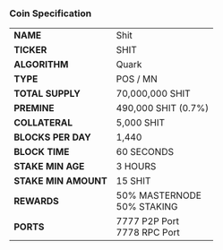 <h3>Coin Specification</h3>
<table>
<tbody>
<tr><td><strong>NAME</strong></td><td>Shit</td></tr>
<tr><td><strong>TICKER</strong></td><td>SHIT</td></tr>
<tr><td><strong>ALGORITHM</strong></td><td>Quark</td></tr>
<tr><td><strong>TYPE</strong></td><td>POS / MN</td></tr>
<tr><td><strong>TOTAL SUPPLY</strong></td><td>70,000,000 SHIT</td></tr>
<tr><td><strong>PREMINE</strong></td><td>490,000 SHIT (0.7%)</td></tr>
<tr><td><strong>COLLATERAL</strong></td><td>5,000 SHIT</td></tr>
<tr><td><strong>BLOCKS PER DAY</strong></td><td>1,440</td></tr>
<tr><td><strong>BLOCK TIME</strong></td><td>60 SECONDS</td></tr>
<tr><td><strong>STAKE MIN AGE</strong></td><td>3 HOURS</td></tr>
<tr><td><strong>STAKE MIN AMOUNT</strong></td><td>15 SHIT</td></tr>
<tr><td><strong>REWARDS</strong></td><td>50% MASTERNODE<br>50% STAKING</td></tr>
<tr><td><strong>PORTS</strong></td><td>7777 P2P Port<br>7778 RPC Port</td></tr>

